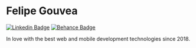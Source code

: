 # Felipe Gouvea
[![Linkedin Badge](https://img.shields.io/badge/-Felipe%20Gouvea-fad6ae?style=flat-square&labelColor=fad6ae&logo=twitter&logoColor=black&link=https://linkedin.com/in/fgouvea10)](https://linkedin.com/in/fgouvea10) 
[![Behance Badge](https://img.shields.io/badge/-gouvea-fad6ae?style=flat-square&labelColor=fad6ae&logo=behance&logoColor=black&link=https://behance.net/gouvea)](https://linkedin.com/in/fgouvea10)

In love with the best web and mobile development technologies since 2018.
